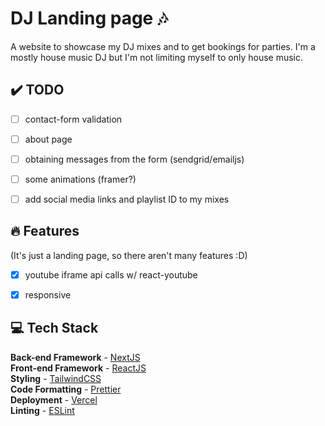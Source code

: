 # DJ Landing page 🎶

A website to showcase my DJ mixes and to get bookings for parties. I'm a mostly house music DJ but I'm not limiting myself to only house music.

## ✔️ TODO

- [ ] contact-form validation
- [ ] about page
- [ ] obtaining messages from the form (sendgrid/emailjs)
- [ ] some animations (framer?)
- [ ] add social media links and playlist ID to my mixes


## 🔥 Features
 (It's just a landing page, so there aren't many features :D)


- [x] youtube iframe api calls w/ react-youtube
- [x] responsive


## 💻 Tech Stack

**Back-end Framework** - [NextJS](https://nextjs.org/)  
**Front-end Framework** - [ReactJS](https://reactjs.org/)  
**Styling** - [TailwindCSS](https://tailwindcss.com/)  
**Code Formatting** - [Prettier](https://prettier.io/)  
**Deployment** - [Vercel](https://vercel.com/)  
**Linting** - [ESLint](https://eslint.org)  
 
